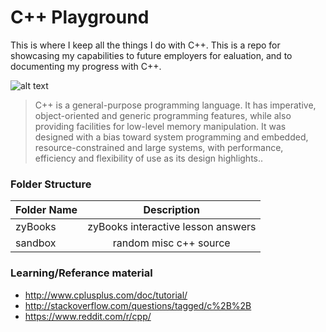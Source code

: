 <!-- https://github.com/adam-p/markdown-here/wiki/Markdown-Cheatsheet -->

C++ Playground
=================
This is where I keep all the things I do with C++. This is a repo for showcasing my capabilities to future employers for ealuation, and to documenting my progress with C++.


![alt text](https://s-media-cache-ak0.pinimg.com/736x/a6/64/bf/a664bfae939ac4da62d6783442e560ee.jpg "C++ Logo")

>C++ is a general-purpose programming language. It has imperative, object-oriented and generic programming features, while also providing facilities for low-level memory manipulation. It was designed with a bias toward system programming and embedded, resource-constrained and large systems, with performance, efficiency and flexibility of use as its design highlights..

### Folder Structure

| Folder Name        | Description           |
| ------------- |:--------------------:|
| zyBooks     | zyBooks interactive lesson answers |
| sandbox      | random misc c++ source |  

### Learning/Referance material
* http://www.cplusplus.com/doc/tutorial/
* http://stackoverflow.com/questions/tagged/c%2B%2B
* https://www.reddit.com/r/cpp/
